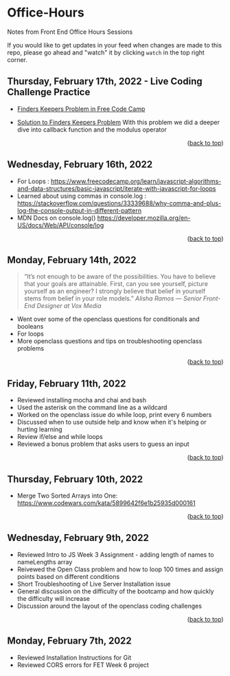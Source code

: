 <div id="top"></div>

# Office-Hours
Notes from Front End Office Hours Sessions

If you would like to get updates in your feed when changes are made to this repo, please go ahead and "watch" it by clicking ```watch``` in the top right corner.

## Thursday, February 17th, 2022 - Live Coding Challenge Practice
+ [Finders Keepers Problem in Free Code Camp](https://www.freecodecamp.org/learn/javascript-algorithms-and-data-structures/basic-algorithm-scripting/finders-keepers)

+ [Solution to Finders Keepers Problem](https://github.com/blentz100/freecodecamp-solutions/blob/724e30840c28dd164d62ee62d8d0bcd2381e8834/Javascript%20Algorithms%20and%20Data%20Structures/Basic%20Algorithm%20Scripting/09%20Finders%20Keepers%20v2.js)
With this problem we did a deeper dive into callback function and the modulus operator

<p align="right">(<a href="#top">back to top</a>)</p>

## Wednesday, February 16th, 2022
+ For Loops : https://www.freecodecamp.org/learn/javascript-algorithms-and-data-structures/basic-javascript/iterate-with-javascript-for-loops
+ Learned about using commas in console.log : https://stackoverflow.com/questions/33339688/why-comma-and-plus-log-the-console-output-in-different-pattern
+ MDN Docs on console.log() https://developer.mozilla.org/en-US/docs/Web/API/console/log

<p align="right">(<a href="#top">back to top</a>)</p>

## Monday, February 14th, 2022
> “It’s not enough to be aware of the possibilities. You have to believe that your goals are attainable. First, can you see yourself, picture yourself as an engineer? I strongly believe that belief in yourself stems from belief in your role models.”
*Alisha Ramos — Senior Front-End Designer at Vox Media*
+ Went over some of the openclass questions for conditionals and booleans
+ For loops
+ More openclass questions and tips on troubleshooting openclass problems

<p align="right">(<a href="#top">back to top</a>)</p>

## Friday, February 11th, 2022
+ Reviewed installing mocha and chai and bash
+ Used the asterisk on the command line as a wildcard
+ Worked on the openclass issue do while loop, print every 6 numbers
+ Discussed when to use outside help and know when it's helping or hurting learning
+ Review if/else and while loops
+ Reviewed a bonus problem that asks users to guess an input

<p align="right">(<a href="#top">back to top</a>)</p>

## Thursday, February 10th, 2022
+ Merge Two Sorted Arrays into One: https://www.codewars.com/kata/5899642f6e1b25935d000161

<p align="right">(<a href="#top">back to top</a>)</p>

## Wednesday, February 9th, 2022
+ Reviewed Intro to JS Week 3 Assignment - adding length of names to nameLengths array
+ Reivewed the Open Class problem and how to loop 100 times and assign points based on different conditions
+ Short Troubleshooting of Live Server Installation issue
+ General discussion on the difficulty of the bootcamp and how quickly the difficulty will increase
+ Discussion around the layout of the openclass coding challenges

<p align="right">(<a href="#top">back to top</a>)</p>

## Monday, February 7th, 2022
+ Reviewed Installation Instructions for Git
+ Reviewed CORS errors for FET Week 6 project

